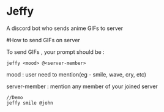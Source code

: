 # Jeffy

A discord bot who sends anime GIFs to server

#How to send GIFs on server

To send GIFs , your prompt should be : 
```
jeffy <mood> @<server-member>
```

mood : user need to mention(eg - smile, wave, cry, etc)

server-member : mention any member of your joined server

```
//Demo
jeffy smile @john
```

